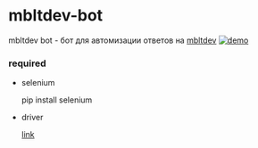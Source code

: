 # mbltdev-bot
mbltdev bot - бот для автомизации ответов на [mbltdev](mbltdev.ru/ru/quiz)
[![demo](https://github.com/thehlopster/mbltdev-bot/blob/master/youtube.jpg)](https://youtu.be/JmzALEfjcu8)

### required
* selenium

    pip install selenium
* driver

   [link](https://github.com/Mozilla/geckodriver/releases)
   
